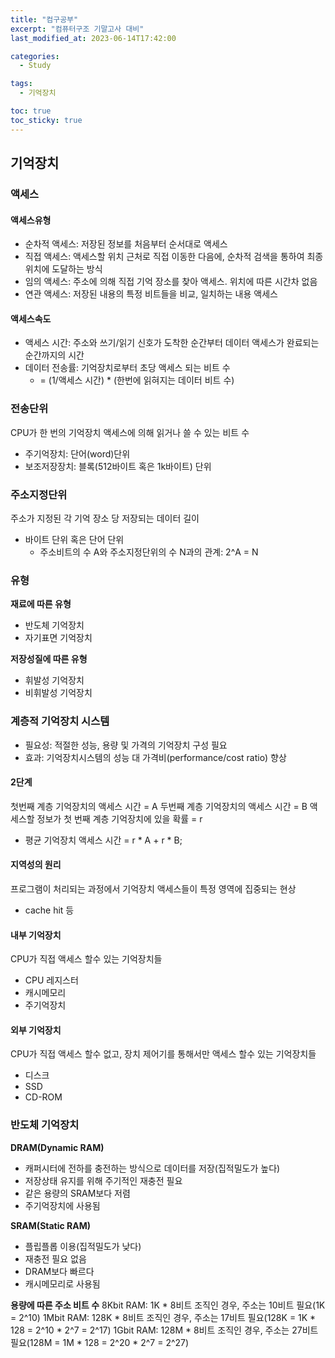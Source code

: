 ```yaml
---
title: "컴구공부"
excerpt: "컴퓨터구조 기말고사 대비"
last_modified_at: 2023-06-14T17:42:00

categories:
  - Study

tags:
  - 기억장치

toc: true
toc_sticky: true
---
```


## 기억장치
### 액세스
#### 액세스유형
- 순차적 액세스: 저장된 정보를 처음부터 순서대로 액세스
- 직접 액세스: 액세스할 위치 근처로 직접 이동한 다음에, 순차적 검색을 통하여 최종 위치에 도달하는 방식
- 임의 액세스: 주소에 의해 직접 기억 장소를 찾아 액세스. 위치에 따른 시간차 없음
- 연관 액세스: 저장된 내용의 특정 비트들을 비교, 일치하는 내용 액세스

#### 액세스속도
- 액세스 시간: 주소와 쓰기/읽기 신호가 도착한 순간부터 데이터 액세스가 완료되는 순간까지의 시간
- 데이터 전송률: 기억장치로부터 초당 액세스 되는 비트 수
  + = (1/액세스 시간) * (한번에 읽혀지는 데이터 비트 수)

### 전송단위
CPU가 한 번의 기억장치 액세스에 의해 읽거나 쓸 수 있는 비트 수   
- 주기억장치: 단어(word)단위
- 보조저장장치: 블록(512바이트 혹은 1k바이트) 단위

### 주소지정단위
주소가 지정된 각 기억 장소 당 저장되는 데이터 길이
- 바이트 단위 혹은 단어 단위
  + 주소비트의 수 A와 주소지정단위의 수 N과의 관계: 2^A = N

### 유형
**재료에 따른 유형**
 - 반도체 기억장치
 - 자기표면 기억장치

**저장성질에 따른 유형**
 - 휘발성 기억장치
 - 비휘발성 기억장치

### 계층적 기억장치 시스템
 - 필요성: 적절한 성능, 용량 및 가격의 기억장치 구성 필요
 - 효과: 기억장치시스템의 성능 대 가격비(performance/cost ratio) 향상

#### 2단계
첫번째 계층 기억장치의 액세스 시간 = A
두번째 계층 기억장치의 액세스 시간 = B
액세스할 정보가 첫 번째 계층 기억장치에 있을 확률 = r
 - 평균 기억장치 액세스 시간 = r * A + r * B;

#### 지역성의 원리
프로그램이 처리되는 과정에서 기억장치 액세스들이 특정 영역에 집중되는 현상   
 - cache hit 등

#### 내부 기억장치
CPU가 직접 액세스 할수 있는 기억장치들
 - CPU 레지스터
 - 캐시메모리
 - 주기억장치

#### 외부 기억장치
CPU가 직접 액세스 할수 없고, 장치 제어기를 통해서만 액세스 할수 있는 기억장치들
 - 디스크
 - SSD
 - CD-ROM

### 반도체 기억장치
**DRAM(Dynamic RAM)**
 - 캐퍼시터에 전하를 충전하는 방식으로 데이터를 저장(집적밀도가 높다)
 - 저장상태 유지를 위해 주기적인 재충전 필요
 - 같은 용량의 SRAM보다 저렴
 - 주기억장치에 사용됨

**SRAM(Static RAM)**
 - 플립플롭 이용(집적밀도가 낮다)
 - 재충전 필요 없음
 - DRAM보다 빠르다
 - 캐시메모리로 사용됨

**용량에 따른 주소 비트 수**
8Kbit RAM: 1K * 8비트 조직인 경우, 주소는 10비트 필요(1K = 2^10)
1Mbit RAM: 128K * 8비트 조직인 경우, 주소는 17비트 필요(128K = 1K * 128 = 2^10 * 2^7 = 2^17)
1Gbit RAM: 128M * 8비트 조직인 경우, 주소는 27비트 필요(128M = 1M * 128 = 2^20 * 2^7 = 2^27)

